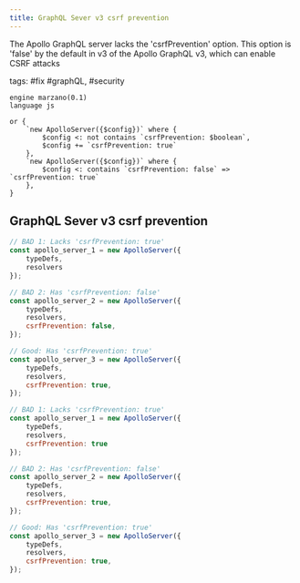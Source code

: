 ```yaml
---
title: GraphQL Sever v3 csrf prevention
---
```


The Apollo GraphQL server lacks the 'csrfPrevention' option. This option is 'false' by the default in v3 of the Apollo GraphQL v3, which can enable CSRF attacks

tags: #fix #graphQL, #security

```grit
engine marzano(0.1)
language js

or {
    `new ApolloServer({$config})` where {
	    $config <: not contains `csrfPrevention: $boolean`,
	    $config += `csrfPrevention: true`
	},
    `new ApolloServer({$config})` where {
        $config <: contains `csrfPrevention: false` => `csrfPrevention: true`       
    },
}
```

## GraphQL Sever v3 csrf prevention

```javascript
// BAD 1: Lacks 'csrfPrevention: true'
const apollo_server_1 = new ApolloServer({
    typeDefs,
    resolvers
});

// BAD 2: Has 'csrfPrevention: false'
const apollo_server_2 = new ApolloServer({
    typeDefs,
    resolvers, 
    csrfPrevention: false,
});

// Good: Has 'csrfPrevention: true'
const apollo_server_3 = new ApolloServer({
    typeDefs,
    resolvers,
    csrfPrevention: true,
});
```

```javascript
// BAD 1: Lacks 'csrfPrevention: true'
const apollo_server_1 = new ApolloServer({
    typeDefs,
    resolvers,
    csrfPrevention: true
});

// BAD 2: Has 'csrfPrevention: false'
const apollo_server_2 = new ApolloServer({
    typeDefs,
    resolvers, 
    csrfPrevention: true,
});

// Good: Has 'csrfPrevention: true'
const apollo_server_3 = new ApolloServer({
    typeDefs,
    resolvers,
    csrfPrevention: true,
});
```

